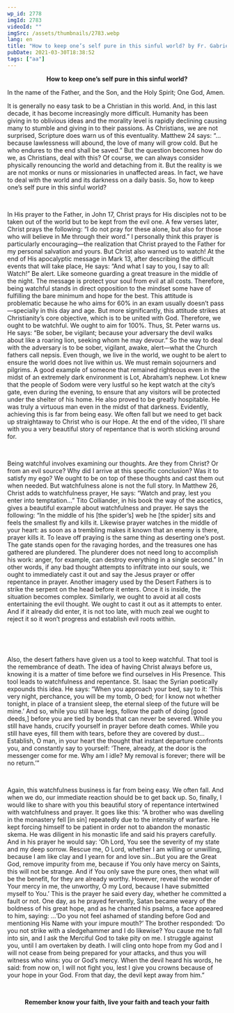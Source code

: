 ```yaml
---
wp_id: 2778
imgId: 2783
videoId: ""
imgSrc: /assets/thumbnails/2783.webp
lang: en
title: "How to keep one’s self pure in this sinful world? by Fr. Gabriel Wissa"
pubDate: 2021-03-30T18:38:52
tags: ["aa"]
---
```


<!-- page: 6 -->

<p style="text-align: center;"><strong>How to keep one’s self pure in this sinful world?</strong></p>
<p><span data-contrast="auto">In the name of the Father, and the Son, and the Holy Spirit; One God, Amen. </span></p>
<p><span data-contrast="auto">It is </span><span data-contrast="auto">generally </span><span data-contrast="auto">no easy task to be a </span><span data-contrast="auto">Christian in this world. </span><span data-contrast="auto">And</span><span data-contrast="auto">, in this last decade</span><span data-contrast="auto">, it has become increasingly </span><span data-contrast="auto">more </span><span data-contrast="auto">difficult. Humanity </span><span data-contrast="auto">has been </span><span data-contrast="auto">giving in </span><span data-contrast="auto">to </span><span data-contrast="auto">oblivious ideas and </span><span data-contrast="auto">the morality level is </span><span data-contrast="auto">rapidly </span><span data-contrast="auto">declining</span><span data-contrast="auto"> causing many to stumble and giving in to their passions.</span><span data-contrast="auto"> As Christians, we are not surprised, </span><span data-contrast="auto">Scripture does warn us of this eventuality. </span><span data-contrast="auto">Matthew 24 says: </span><span data-contrast="auto">“</span><span data-contrast="auto">…because lawlessness will abound, the love of many will grow cold. But he who endures to the end shall be saved.</span><span data-contrast="auto">”</span> <span data-contrast="auto">But the question becomes </span><span data-contrast="auto">how do we, as Christians, deal with this? </span><span data-contrast="auto">Of course, we can always consider </span><span data-contrast="auto">physically </span><span data-contrast="auto">renouncing the world and </span><span data-contrast="auto">detach</span><span data-contrast="auto">ing from it. B</span><span data-contrast="auto">ut </span><span data-contrast="auto">the reality is we are not </span><span data-contrast="auto">monks </span><span data-contrast="auto">or </span><span data-contrast="auto">nuns or missionaries </span><span data-contrast="auto">in unaffected areas. </span><span data-contrast="auto">In fact, </span><span data-contrast="auto">we have </span><span data-contrast="auto">to deal </span><span data-contrast="auto">with the world and its darkness </span><span data-contrast="auto">on a daily bas</span><span data-contrast="auto">is. </span><span data-contrast="auto">So, </span><span data-contrast="auto">h</span><span data-contrast="auto">ow to keep one’s self pure in this sinful world?</span><span data-ccp-props="{&quot;201341983&quot;:0,&quot;335559739&quot;:200,&quot;335559740&quot;:276}"> </span></p>
<p><span data-ccp-props="{&quot;201341983&quot;:0,&quot;335559739&quot;:200,&quot;335559740&quot;:276}"> </span></p>
<p><span data-contrast="auto">In His prayer to the Father, in John 17, Christ pray</span><span data-contrast="auto">s</span> <span data-contrast="auto">for</span><span data-contrast="auto"> His disciples not to be taken out of the world </span><span data-contrast="auto">but to be kept from the evil one. A few verses later, Christ prays</span><span data-contrast="auto"> the </span><span data-contrast="auto">following</span><span data-contrast="auto">: “I do not pray for these alone</span><span data-contrast="auto">, but also for those who will believe in Me through their word.”</span><span data-contrast="auto"> I </span><span data-contrast="auto">personally </span><span data-contrast="auto">think this </span><span data-contrast="auto">prayer is</span> <span data-contrast="auto">particularly</span> <span data-contrast="auto">encouraging—the realization that Christ prayed to the Father for my personal salvation and yours.</span> <span data-contrast="auto">But Christ also warned us to watch! At the end of </span><span data-contrast="auto">His apocalyptic </span><span data-contrast="auto">message</span><span data-contrast="auto"> in Mark 13</span><span data-contrast="auto">, after describing the difficult events that will take place, He says: </span><span data-contrast="auto">“And what I say to you, I say to all: Watch!”</span> <span data-contrast="auto">Be alert. </span><span data-contrast="auto">Like someone guarding a great treasure </span><span data-contrast="auto">in the middle of the night. </span><span data-contrast="auto">T</span><span data-contrast="auto">he message is </span><span data-contrast="auto">protect </span><span data-contrast="auto">your soul from evil</span><span data-contrast="auto"> at all costs</span><span data-contrast="auto">. </span><span data-contrast="auto">Therefore, b</span><span data-contrast="auto">eing watchful </span><span data-contrast="auto">stands</span><span data-contrast="auto"> in direct opposition to the </span><span data-contrast="auto">mindset</span> <span data-contrast="auto">some have of </span><span data-contrast="auto">fulfilling</span><span data-contrast="auto"> the </span><span data-contrast="auto">bare </span><span data-contrast="auto">minimum </span><span data-contrast="auto">and hope for the best</span><span data-contrast="auto">. </span><span data-contrast="auto">This attitude is problematic because </span><span data-contrast="auto">he who aims for 60% </span><span data-contrast="auto">in an exam </span><span data-contrast="auto">usually doesn’t </span><span data-contrast="auto">pass—spe</span><span data-contrast="auto">cially in this day and age. </span><span data-contrast="auto">But </span><span data-contrast="auto">more significantly, </span><span data-contrast="auto">this attitude strikes at </span><span data-contrast="auto">Christianity’s </span><span data-contrast="auto">core </span><span data-contrast="auto">objective</span><span data-contrast="auto">,</span> <span data-contrast="auto">which is to be united with God. </span><span data-contrast="auto">Therefore, we ought to be watchful.</span><span data-contrast="auto"> We ought to aim for 100%.</span> <span data-contrast="auto">Thus, </span><span data-contrast="auto">St. Peter warns us. He says: “</span><span data-contrast="auto">Be sober, be vigilant; because your adversary the devil walks about like a roaring lion, seeking whom he may devour.</span><span data-contrast="auto">”</span> <span data-contrast="auto">So</span><span data-contrast="auto"> t</span><span data-contrast="auto">he way to deal with the </span><span data-contrast="auto">adversary is to be sober, vigilant, awake, </span><span data-contrast="auto">alert—what the </span><span data-contrast="auto">Church </span><span data-contrast="auto">fathers call </span><span data-contrast="auto">nepsis</span><span data-contrast="auto">. </span><span data-contrast="auto">Even </span><span data-contrast="auto">t</span><span data-contrast="auto">hough,</span> <span data-contrast="auto">we </span><span data-contrast="auto">live in the world, we ought to </span><span data-contrast="auto">be alert</span><span data-contrast="auto"> t</span><span data-contrast="auto">o ensure </span><span data-contrast="auto">the world does not live within us. </span><span data-contrast="auto">We must remain sojourners </span><span data-contrast="auto">and </span><span data-contrast="auto">pilgrims</span><span data-contrast="auto">. </span><span data-contrast="auto">A good example of someone that remained </span><span data-contrast="auto">righteous even in the midst of an extremely dark environment is Lot, Abraham’s nephew. </span><span data-contrast="auto">Lot knew that the people of Sodom were </span><span data-contrast="auto">very </span><span data-contrast="auto">lustful </span><span data-contrast="auto">so </span><span data-contrast="auto">he kept watch at the city’s gate, even during the evening, to ensure that any </span><span data-contrast="auto">visitors will be protected </span><span data-contrast="auto">under the shelter of</span><span data-contrast="auto"> his home. </span><span data-contrast="auto">He</span><span data-contrast="auto"> also</span> <span data-contrast="auto">proved to be</span><span data-contrast="auto"> great</span><span data-contrast="auto">ly</span> <span data-contrast="auto">hospitab</span><span data-contrast="auto">le</span><span data-contrast="auto">. He was </span><span data-contrast="auto">truly </span><span data-contrast="auto">a </span><span data-contrast="auto">virtuous</span><span data-contrast="auto"> man</span><span data-contrast="auto"> even </span><span data-contrast="auto">in the midst of that darkness</span><span data-contrast="auto">.</span><span data-contrast="auto"> Evidently, </span><span data-contrast="auto">achieving </span><span data-contrast="auto">this is far from being easy</span><span data-contrast="auto">. </span><span data-contrast="auto">We often fall but we need to get back up</span> <span data-contrast="auto">straightaway</span> <span data-contrast="auto">to </span><span data-contrast="auto">Christ</span><span data-contrast="auto"> who is our Hope</span><span data-contrast="auto">. </span><span data-contrast="auto">At the end of the video, I’ll share with you a very beautiful story </span><span data-contrast="auto">of repentance</span><span data-contrast="auto"> that is worth sticking around for</span><span data-contrast="auto">.</span><span data-ccp-props="{&quot;201341983&quot;:0,&quot;335559739&quot;:200,&quot;335559740&quot;:276}"> </span></p>
<p><span data-ccp-props="{&quot;201341983&quot;:0,&quot;335559739&quot;:200,&quot;335559740&quot;:276}"> </span></p>
<p><span data-contrast="auto">Being watchful</span> <span data-contrast="auto">involves</span> <span data-contrast="auto">examining</span> <span data-contrast="auto">our</span><span data-contrast="auto"> thoughts. </span><span data-contrast="auto">Are they</span><span data-contrast="auto"> from Christ? </span><span data-contrast="auto">Or from an evil source</span><span data-contrast="auto">?</span> <span data-contrast="auto">Why did I arrive at </span><span data-contrast="auto">this</span> <span data-contrast="auto">specific </span><span data-contrast="auto">conclusion</span><span data-contrast="auto">? </span><span data-contrast="auto">Wa</span><span data-contrast="auto">s it to satisfy my ego?</span> <span data-contrast="auto">We ought to be on top of these thoughts</span><span data-contrast="auto"> and cast them out</span><span data-contrast="auto"> when needed</span><span data-contrast="auto">. But watchfulness alone is not the full story. In Matthew 26, Christ adds to watchfulness prayer</span><span data-contrast="auto">, He says</span><span data-contrast="auto">: “</span><span data-contrast="auto">Watch and pray, lest you enter into temptation.</span><span data-contrast="auto">.</span><span data-contrast="auto">.”</span> <span data-contrast="auto">Tito </span><span data-contrast="auto">Colliander</span><span data-contrast="auto">, in his book the way of the ascetics, gives </span><span data-contrast="auto">a beautiful </span><span data-contrast="auto">example</span><span data-contrast="auto"> about watchfulness and prayer</span><span data-contrast="auto">. He says</span><span data-contrast="auto"> the following</span><span data-contrast="auto">:</span><span data-contrast="auto"> “</span><span data-contrast="auto">In the middle of his </span><span data-contrast="auto">[the spider’s] </span><span data-contrast="auto">web he</span><span data-contrast="auto"> [the spider]</span><span data-contrast="auto"> sits and feels the smallest fly and kills it. Likewise prayer watches in the middle of your heart: as soon as a trembling makes it known that an enemy is there, prayer kills it. To leave off praying is the same thing as deserting one’s post. The gate stands open for the ravaging hordes, and the treasures one has gathered are plundered. The plunderer does not need long to accomplish his work: anger, for example, can destroy everything in a single second.</span><span data-contrast="auto">”</span> <span data-contrast="auto">In other words, </span><span data-contrast="auto">if any bad </span><span data-contrast="auto">thought attempt</span><span data-contrast="auto">s</span><span data-contrast="auto"> to </span><span data-contrast="auto">infiltrat</span><span data-contrast="auto">e </span><span data-contrast="auto">into </span><span data-contrast="auto">our souls</span><span data-contrast="auto">, we </span><span data-contrast="auto">ought to </span><span data-contrast="auto">immediately cast </span><span data-contrast="auto">it</span><span data-contrast="auto"> out and </span><span data-contrast="auto">say the Jesus prayer or </span><span data-contrast="auto">offer </span><span data-contrast="auto">repentance in </span><span data-contrast="auto">prayer. </span><span data-contrast="auto">Another imagery used by the Desert Fathers </span><span data-contrast="auto">is to strike the serpent on the head before it enters. Once it is in</span><span data-contrast="auto">side</span><span data-contrast="auto">, </span><span data-contrast="auto">the situation </span><span data-contrast="auto">becomes </span><span data-contrast="auto">complex. Similarly, we ought to </span><span data-contrast="auto">avoid at all costs entertaining the</span><span data-contrast="auto"> evil</span><span data-contrast="auto"> thought. We </span><span data-contrast="auto">ought to </span><span data-contrast="auto">cast </span><span data-contrast="auto">it </span><span data-contrast="auto">out </span><span data-contrast="auto">as it </span><span data-contrast="auto">att</span><span data-contrast="auto">empts to enter. </span><span data-contrast="auto">And if it </span><span data-contrast="auto">already </span><span data-contrast="auto">did</span><span data-contrast="auto"> enter</span><span data-contrast="auto">, </span><span data-contrast="auto">it is not too late, with much zeal we ought </span><span data-contrast="auto">to reject it</span><span data-contrast="auto"> so it won’t progress and establish evil roots within. </span><span data-ccp-props="{&quot;201341983&quot;:0,&quot;335559739&quot;:200,&quot;335559740&quot;:276}"> </span></p>
<p><span data-ccp-props="{&quot;201341983&quot;:0,&quot;335559739&quot;:200,&quot;335559740&quot;:276}"> </span></p>
<p><span data-ccp-props="{&quot;201341983&quot;:0,&quot;335559739&quot;:200,&quot;335559740&quot;:276}"> </span></p>
<p><span data-contrast="auto">Also, t</span><span data-contrast="auto">he desert fathers have </span><span data-contrast="auto">given us a tool to keep watchful. That tool is the remembrance of death. </span><span data-contrast="auto">The idea of having Christ always before us, knowing it is a matter of time </span><span data-contrast="auto">before we find ourselves in His Presence. This tool leads to watchfulness and repentance. St. Isaac the Syrian </span><span data-contrast="auto">poetically</span> <span data-contrast="auto">expounds this idea. He says: “</span><span data-contrast="auto">When you approach your bed, say to it: </span><span data-contrast="auto">‘</span><span data-contrast="auto">This very night, perchance, you will be my tomb, O</span> <span data-contrast="auto">bed; for I know not whether tonight, in place of a transient sleep, the eternal sleep of the future</span> <span data-contrast="auto">will be mine.</span><span data-contrast="auto">’ </span><span data-contrast="auto">And so, while you still have legs, follow the path of doing</span> <span data-contrast="auto">[</span><span data-contrast="auto">good deeds</span><span data-contrast="auto">,</span><span data-contrast="auto">]</span><span data-contrast="auto"> before you are tied by</span> <span data-contrast="auto">bonds that can never be severed. While you still have hands, crucify yourself in prayer before</span> <span data-contrast="auto">death comes. While you still have eyes, fill them with tears, before they are covered by dust</span><span data-contrast="auto">…</span><span data-contrast="auto"> Establish, O man, in your heart the thought that instant departure</span> <span data-contrast="auto">confronts you, and constantly say to yourself: </span><span data-contrast="auto">‘</span><span data-contrast="auto">There, already, at the door is the messenger come for me. Why am I idle? My removal is forever; there will be no return.</span><span data-contrast="auto">’”</span><span data-ccp-props="{&quot;201341983&quot;:0,&quot;335559739&quot;:200,&quot;335559740&quot;:276}"> </span></p>
<p><span data-ccp-props="{&quot;201341983&quot;:0,&quot;335559739&quot;:200,&quot;335559740&quot;:276}"> </span></p>
<p><span data-contrast="auto">Again, this watchfulness business is far from being easy. We often fall. And when we do, our immediate reaction should be to get back up. So, f</span><span data-contrast="auto">inally, </span><span data-contrast="auto">I</span><span data-contrast="auto"> would like to </span><span data-contrast="auto">share with you this</span> <span data-contrast="auto">beautiful story of </span><span data-contrast="auto">repentance intertwined with </span><span data-contrast="auto">watchfulness</span><span data-contrast="auto"> and </span><span data-contrast="auto">prayer. It goes </span><span data-contrast="auto">like this: “</span><span data-contrast="auto">A brother who was dwelling in the monastery fell [in sin] repeatedly due to the intensity of warfare. He kept forcing himself to be patient in order not to abandon the monastic </span><span data-contrast="auto">skema</span><span data-contrast="auto">. He was diligent in his monastic life and said his prayers carefully. And in his prayer he would say: </span><span data-contrast="auto">‘</span><span data-contrast="auto">Oh Lord, You see the severity of my state and my deep sorrow. Rescue me, O Lord, whether I am willing or unwilling, because I am like clay and I yearn for and love sin</span><span data-contrast="auto">…But you are the Great God, remove impurity from me, because if You only have mercy on Saints, this will not be strange. And if You only save the pure ones, then what will be the benefit, for they are already worthy. However, reveal the wonder of Your mercy in me, the unworthy, O my Lord, because I have submitted myself to You.’ This is the prayer he said every day, whether he committed a fault or not. One day, as he prayed fervently, Satan became weary of the boldness of his great hope, and as he chanted his psalms, a face appeared to him, saying:</span> <span data-contrast="auto">…‘Do you not feel ashamed of standing before God and mentioning His Name with your impure mouth?’ The brother responded: ‘Do you not strike with a sledgehammer and I do likewise? You cause me to fall into sin, and I ask the Merciful God to take pity on me. I struggle against you, until I am overtaken by death. I will cling onto hope from my God and I will not cease from being prepared for your attacks, and thus you will witness who wins: you or God&#8217;s mercy. When the devil heard his words, he said: from now on, I will not fight you, lest I give you crowns because of your hope in your God. From that day, the devil kept away from him.</span><span data-contrast="auto">”</span><span data-ccp-props="{&quot;201341983&quot;:0,&quot;335559739&quot;:200,&quot;335559740&quot;:276}"> </span></p>
<p>&nbsp;</p>
<p style="text-align: center;"><strong>Remember know your faith, live your faith and teach your faith</strong></p>
<p>&nbsp;</p>
